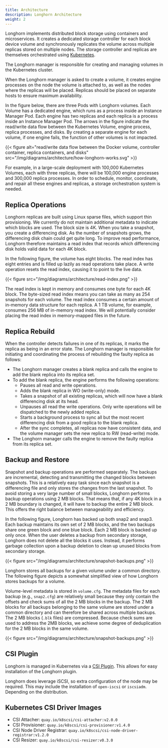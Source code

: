 ```yaml
---
title: Architecture
description: Longhorn Architecture
weight: 2
---
```


Longhorn implements distributed block storage using containers and microservices. It creates a dedicated storage controller for each block device volume and synchronously replicates the volume across multiple replicas stored on multiple nodes. The storage controller and replicas are themselves orchestrated using [Kubernetes](https://kubernetes.io).

The Longhorn manager is responsible for creating and managing volumes in the Kubernetes cluster.

When the Longhorn manager is asked to create a volume, it creates engine processes on the node the volume is attached to, as well as the nodes where the replicas will be placed. Replicas should be placed on separate hosts to ensure maximum availability.

In the figure below, there are three Pods with Longhorn volumes. Each Volume has a dedicated engine, which runs as a process inside an Instance Manager Pod. Each engine has two replicas and each replica is a process inside an Instance Manager Pod. The arrows in the figure indicate the read/write data flow between the Kubernetes Volume, engine process, replica processes, and disks. By creating a separate engine for each volume, if one engine fails, the function of other volumes is not impacted.

{{< figure alt="read/write data flow between the Docker volume, controller container, replica containers, and disks" src="/img/diagrams/architecture/how-longhorn-works.svg" >}}

For example, in a large-scale deployment with 100,000 Kubernetes Volumes, each with three replicas, there will be 100,000 engine processes and 300,000 replica processes. In order to schedule, monitor, coordinate, and repair all these engines and replicas, a storage orchestration system is needed.

## Replica Operations

Longhorn replicas are built using Linux sparse files, which support thin provisioning. We currently do not maintain additional metadata to indicate which blocks are used. The block size is 4K. When you take a snapshot, you create a differencing disk. As the number of snapshots grows, the differencing disk chain could get quite long. To improve read performance, Longhorn therefore maintains a read index that records which differencing disk holds valid data for each 4K block.

In the following figure, the volume has eight blocks. The read index has eight entries and is filled up lazily as read operations take place. A write operation resets the read index, causing it to point to the live data.

{{< figure src="/img/diagrams/architecture/read-index.png" >}}

The read index is kept in memory and consumes one byte for each 4K block. The byte-sized read index means you can take as many as 254 snapshots for each volume. The read index consumes a certain amount of in-memory data structure for each replica. A 1 TB volume, for example, consumes 256 MB of in-memory read index. We will potentially consider placing the read index in memory-mapped files in the future.

## Replica Rebuild

When the controller detects failures in one of its replicas, it marks the replica as being in an error state. The Longhorn manager is responsible for initiating and coordinating the process of rebuilding the faulty replica as follows:

- The Longhorn manager creates a blank replica and calls the engine to add the blank replica into its replica set.
- To add the blank replica, the engine performs the following operations:
  - Pauses all read and write operations.
  - Adds the blank replica in WO (write-only) mode.
  - Takes a snapshot of all existing replicas, which will now have a blank differencing disk at its head.
  - Unpauses all read the write operations. Only write operations will be dispatched to the newly added replica.
  - Starts a background process to sync all but the most recent differencing disk from a good replica to the blank replica.
  - After the sync completes, all replicas now have consistent data, and the volume manager sets the new replica to RW (read-write) mode.
- The Longhorn manager calls the engine to remove the faulty replica from its replica set.

## Backup and Restore

Snapshot and backup operations are performed separately. The backups are incremental, detecting and transmitting the changed blocks between snapshots. This is a relatively easy task since each snapshot is a differencing file and only stores the changes from the last snapshot. To avoid storing a very large number of small blocks, Longhorn performs backup operations using 2 MB blocks. That means that, if any 4K block in a 2 MB boundary is changed, it will have to backup the entire 2 MB block. This offers the right balance between manageability and efficiency.

In the following figure, Longhorn has backed up both snap2 and snap3. Each backup maintains its own set of 2 MB blocks, and the two backups share one green block and one blue block. Each 2 MB block is backed up only once. When the user deletes a backup from secondary storage, Longhorn does not delete all the blocks it uses. Instead, it performs garbage collection upon a backup deletion to clean up unused blocks from secondary storage.

{{< figure src="/img/diagrams/architecture/snapshot-backups.png" >}}

Longhorn stores all backups for a given volume under a common directory. The following figure depicts a somewhat simplified view of how Longhorn stores backups for a volume.

Volume-level metadata is stored in `volume.cfg`. The metadata files for each backup (e.g., `snap2.cfg`) are relatively small because they only contain the offsets and check sums of all the 2 MB blocks in the backup. The 2 MB blocks for all backups belonging to the same volume are stored under a common directory and can therefore be shared across multiple backups. The 2 MB blocks (`.blk` files) are compressed. Because check sums are used to address the 2MB blocks, we achieve some degree of deduplication for the 2 MB blocks in the same volume.

{{< figure src="/img/diagrams/architecture/snapshot-backups.png" >}}

## CSI Plugin

Longhorn is managed in Kubernetes via a [CSI Plugin](https://kubernetes-csi.github.io/docs/).  This allows for easy installation of the Longhorn plugin.

Longhorn does leverage iSCSI, so extra configuration of the node may be required.  This may include the installation of `open-iscsi` or `iscsiadm`. Depending on the distribution.

## Kubernetes CSI Driver Images

* CSI Attacher:  `quay.io/k8scsi/csi-attacher:v2.0.0`
* CSI Provisioner:  `quay.io/k8scsi/csi-provisioner:v1.4.0`
* CSI Node Driver Registrar:  `quay.io/k8scsi/csi-node-driver-registrar:v1.2.0`
* CSI Resizer:  `quay.io/k8scsi/csi-resizer:v0.3.0`

